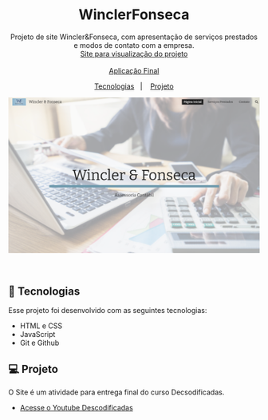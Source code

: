 <h1 align="center"> WinclerFonseca </h1>

<p align="center">
Projeto de site Wincler&Fonseca, com apresentação de serviços prestados e modos de contato com a empresa. <br/>
<a href="https://sites.google.com/view/wfcontabil/p%C3%A1gina-inicial">Site para visualização do projeto</a> <br/>
<br/>
<a href="https://fonsecaw.github.io/WF_contabilidade/">Aplicação Final</a>
</p>

<p align="center">
  <a href="#-tecnologias">Tecnologias</a>&nbsp;&nbsp;&nbsp;|&nbsp;&nbsp;&nbsp;
  <a href="#-projeto">Projeto</a>
</p>

<p align="center">
  <img alt="Imagem do Site" src="./Imagem/readme.png">
</p>

<br>


## 🚀 Tecnologias

Esse projeto foi desenvolvido com as seguintes tecnologias:

- HTML e CSS
- JavaScript
- Git e Github

## 💻 Projeto

O Site é um atividade para entrega final do curso Decsodificadas.

- [Acesse o Youtube Descodificadas](https://www.youtube.com/channel/UCQW-A6gKHPMrcOVuKuRe2sQ)
